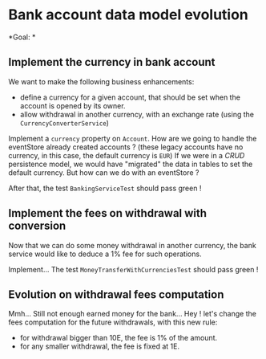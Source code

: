Bank account data model evolution
=================================
*Goal: *

## Implement the currency in bank account
We want to make the following business enhancements:
* define a currency for a given account, that should be set when the account is opened by its owner.
* allow withdrawal in another currency, with an exchange rate (using the `CurrencyConverterService`)

Implement a `currency` property on `Account`. How are we going to handle the eventStore already created accounts ? (these legacy accounts have no currency, in this case, the default currency is `EUR`) 
If we were in a *CRUD* persistence model, we would have "migrated" the data in tables to set the default currency. But how can we do with an eventStore ?

After that, the test `BankingServiceTest` should pass green !

## Implement the fees on withdrawal with conversion
Now that we can do some money withdrawal in another currency, 
the bank service would like to deduce a 1% fee for such operations.

Implement...
The test `MoneyTransferWithCurrenciesTest` should pass green !

## Evolution on withdrawal fees computation
Mmh... Still not enough earned money for the bank... Hey ! 
let's change the fees computation for the future withdrawals, with this new rule:
* for withdrawal bigger than 10E, the fee is 1% of the amount.
* for any smaller withdrawal, the fee is fixed at 1E.
